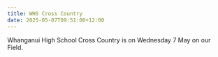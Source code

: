 ```yaml
---
title: WHS Cross Country
date: 2025-05-07T09:51:00+12:00
---
```

Whanganui High School Cross Country is on Wednesday 7 May on our Field.  

